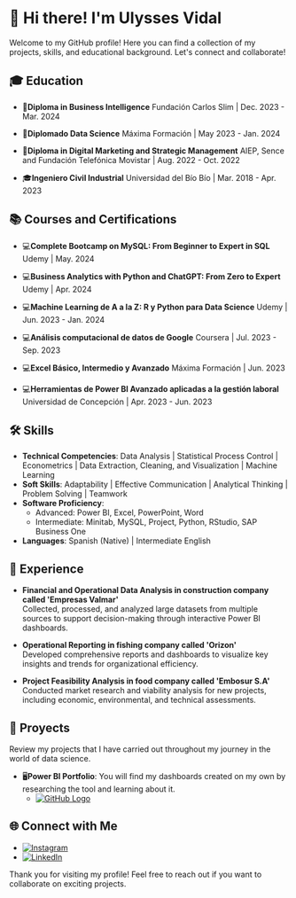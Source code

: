 # 👋 Hi there! I'm Ulysses Vidal

Welcome to my GitHub profile! Here you can find a collection of my projects, skills, and educational background. Let's connect and collaborate!

## 🎓 Education

- 📜**Diploma in Business Intelligence**
Fundación Carlos Slim | Dec. 2023 - Mar. 2024

- 📜**Diplomado Data Science**
Máxima Formación | May 2023 - Jan. 2024

- 📜**Diploma in Digital Marketing and Strategic Management**
AIEP, Sence and Fundación Telefónica Movistar | Aug. 2022 - Oct. 2022

- 🎓**Ingeniero Civil Industrial**
Universidad del Bío Bío | Mar. 2018 - Apr. 2023


## 📚 Courses and Certifications
- 💻**Complete Bootcamp on MySQL: From Beginner to Expert in SQL**
Udemy | May. 2024

- 💻**Business Analytics with Python and ChatGPT: From Zero to Expert**
Udemy | Apr. 2024

- 💻**Machine Learning de A a la Z: R y Python para Data Science**
Udemy | Jun. 2023 - Jan. 2024

- 💻**Análisis computacional de datos de Google**
Coursera | Jul. 2023 - Sep. 2023

- 💻**Excel Básico, Intermedio y Avanzado**
Máxima Formación | Jun. 2023

- 💻**Herramientas de Power BI Avanzado aplicadas a la gestión laboral**
Universidad de Concepción | Apr. 2023 - Jun. 2023
  

## 🛠️ Skills

- **Technical Competencies**: Data Analysis | Statistical Process Control | Econometrics | Data Extraction, Cleaning, and Visualization | Machine Learning
- **Soft Skills**: Adaptability | Effective Communication | Analytical Thinking | Problem Solving | Teamwork
- **Software Proficiency**:
  - Advanced: Power BI, Excel, PowerPoint, Word
  - Intermediate: Minitab, MySQL, Project, Python, RStudio, SAP Business One
- **Languages**: Spanish (Native) | Intermediate English


## 💼 Experience

- **Financial and Operational Data Analysis in construction company called 'Empresas Valmar'**  
  Collected, processed, and analyzed large datasets from multiple sources to support decision-making through interactive Power BI dashboards.

- **Operational Reporting in fishing company called 'Orizon'**  
  Developed comprehensive reports and dashboards to visualize key insights and trends for organizational efficiency.

- **Project Feasibility Analysis in food company called 'Embosur S.A'**  
  Conducted market research and viability analysis for new projects, including economic, environmental, and technical assessments.



## 🚀 Proyects
Review my projects that I have carried out throughout my journey in the world of data science.

- 🖥️**Power BI Portfolio**: You will find my dashboards created on my own by researching the tool and learning about it.
  - [![GitHub Logo](https://github.githubassets.com/images/modules/logos_page/GitHub-Mark.png)](https://github.com/UlyssesVidal/portafolio_power_bi)




## 🌐 Connect with Me

- [![Instagram](https://img.shields.io/badge/Instagram-%23E4405F.svg?&style=for-the-badge&logo=instagram&logoColor=white)](https://www.instagram.com/VidalUlysses)
- [![LinkedIn](https://img.shields.io/badge/LinkedIn-%230077B5.svg?&style=for-the-badge&logo=linkedin&logoColor=white)](https://www.linkedin.com/in/Ulysses-Vidal)

Thank you for visiting my profile! Feel free to reach out if you want to collaborate on exciting projects.
